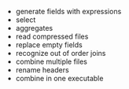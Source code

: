 * generate fields with expressions
* select
* aggregates
* read compressed files
* replace empty fields
* recognize out of order joins
* combine multiple files
* rename headers
* combine in one executable

